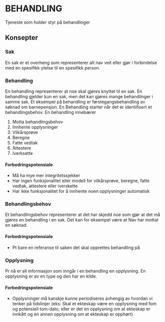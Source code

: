 # BEHANDLING

Tjeneste som holder styr på behandlinger

## Konsepter

### Sak
En sak er et overheng som representerer alt nav veit eller gjør i forbindelse med en spesifikk ytelse til en spesifikk person.

### Behandling
En behandling representerer at noe skal gjøres knyttet til en sak. En behandling gjelder kun en sak, men det kan gjøres mange behandlinger i samme sak.
Et eksempel på behandling er førstegangsbehandling av søknad om barnepensjon.
En Behandling starter når det er identifisert et behandlingsbehov. En behandling innebærer

1. Motta behandlingsbehov
2. Innhente opplysninger
3. Vilkårsprøve
4. Beregne
5. Fatte vedtak
6. Attestere
7. Iverksette

#### Forbedringspotensiale
* Må ha mye mer integritetssjekker
* Har ingen funksjonalitet eller modell for vilkårsprøve, beregne, fatte vedtak, attestere eller iverskette
* Har ikke funksjonalitet for å innhente noen opplysninger automatisk

### Behandlingsbehov
Et behandlingsbehov representerer at det har skjedd noe som gjør at det må gjøres en behandling i en sak. Det kan for eksempel være at Nav har mottat en søknad.
#### Forbedringspotensiale
* Pt bare en referanse til saken det skal opprettes behandling på

### Opplysning
Pr nå er all informasjon som inngår i en behandling en opplysning. En opplysning er av en type og den har en kilde.
#### Forbedringspotensiale
 * Opplysninger må kanskje kunne periodiseres avhengig av hvordan vi tenker på tidslinjer (eks: Skal et ekteskap være en opplysning med fom og potensiell tom-dato, eller er det en opplysning om at ekteskap er innkått og en annen opplysning om at ekteskap er opphørt)
